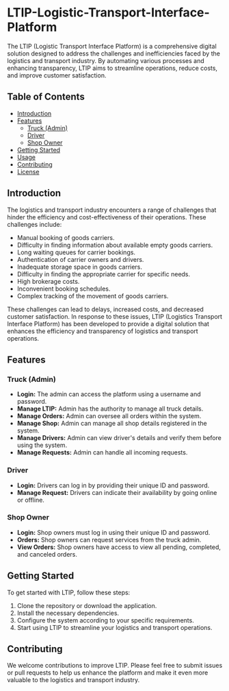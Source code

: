 # LTIP-Logistic-Transport-Interface-Platform

The LTIP (Logistic Transport Interface Platform) is a comprehensive digital solution designed to address the challenges and inefficiencies faced by the logistics and transport industry. By automating various processes and enhancing transparency, LTIP aims to streamline operations, reduce costs, and improve customer satisfaction.

## Table of Contents
- [Introduction](#introduction)
- [Features](#features)
  - [Truck (Admin)](#truck-admin)
  - [Driver](#driver)
  - [Shop Owner](#shop-owner)
- [Getting Started](#getting-started)
- [Usage](#usage)
- [Contributing](#contributing)
- [License](#license)

## Introduction

The logistics and transport industry encounters a range of challenges that hinder the efficiency and cost-effectiveness of their operations. These challenges include:

- Manual booking of goods carriers.
- Difficulty in finding information about available empty goods carriers.
- Long waiting queues for carrier bookings.
- Authentication of carrier owners and drivers.
- Inadequate storage space in goods carriers.
- Difficulty in finding the appropriate carrier for specific needs.
- High brokerage costs.
- Inconvenient booking schedules.
- Complex tracking of the movement of goods carriers.

These challenges can lead to delays, increased costs, and decreased customer satisfaction. In response to these issues, LTIP (Logistics Transport Interface Platform) has been developed to provide a digital solution that enhances the efficiency and transparency of logistics and transport operations.

## Features

### Truck (Admin)

- **Login:** The admin can access the platform using a username and password.
- **Manage LTIP:** Admin has the authority to manage all truck details.
- **Manage Orders:** Admin can oversee all orders within the system.
- **Manage Shop:** Admin can manage all shop details registered in the system.
- **Manage Drivers:** Admin can view driver's details and verify them before using the system.
- **Manage Requests:** Admin can handle all incoming requests.

### Driver

- **Login:** Drivers can log in by providing their unique ID and password.
- **Manage Request:** Drivers can indicate their availability by going online or offline.

### Shop Owner

- **Login:** Shop owners must log in using their unique ID and password.
- **Orders:** Shop owners can request services from the truck admin.
- **View Orders:** Shop owners have access to view all pending, completed, and canceled orders.

## Getting Started

To get started with LTIP, follow these steps:

1. Clone the repository or download the application.
2. Install the necessary dependencies.
3. Configure the system according to your specific requirements.
4. Start using LTIP to streamline your logistics and transport operations.

## Contributing

We welcome contributions to improve LTIP. Please feel free to submit issues or pull requests to help us enhance the platform and make it even more valuable to the logistics and transport industry.

